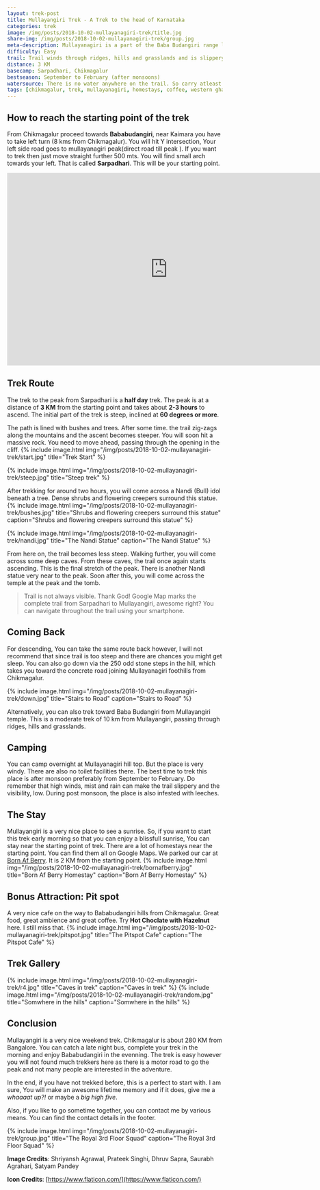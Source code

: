 ```yaml
---
layout: trek-post
title: Mullayangiri Trek - A Trek to the head of Karnataka
categories: trek
image: /img/posts/2018-10-02-mullayanagiri-trek/title.jpg
share-img: /img/posts/2018-10-02-mullayanagiri-trek/group.jpg
meta-description: Mullayanagiri is a part of the Baba Budangiri range located in Chikamagaluru (District). It is at 1,930 meters (6,330 ft) from  sea level. It is known as the highest peak in the Karnataka. Let's move on to some details.
difficulty: Easy
trail: Trail winds through ridges, hills and grasslands and is slippery in some sections
distance: 3 KM
basecamp: Sarpadhari, Chikmagalur
bestseason: September to February (after monsoons)
watersource: There is no water anywhere on the trail. So carry atleast 2L of water.
tags: [chikmagalur, trek, mullayanagiri, homestays, coffee, western ghats]
---
```


## How to reach the starting point of the trek
From Chikmagalur  proceed towards **Bababudangiri**, near Kaimara you have to take left turn (8 kms from Chikmagalur). You will hit Y intersection, Your left side road goes to mullayanagiri peak(direct road till peak ). If you want to trek then just move straight further 500 mts. You will find small arch towards your left. That is called **Sarpadhari**. This will be your starting point.
<iframe src="https://www.google.com/maps/embed?pb=!1m18!1m12!1m3!1d3881.4241014587974!2d75.72321901530275!3d13.386045490584864!2m3!1f0!2f0!3f0!3m2!1i1024!2i768!4f13.1!3m3!1m2!1s0x3bbad89827a0b127%3A0x4c698379558ee0e0!2sMullayanagiri+Trek+starting+point!5e0!3m2!1sen!2sin!4v1538480824875" width="750" height="450" frameborder="0" style="border:0" allowfullscreen></iframe>

## Trek Route
The trek to the peak from Sarpadhari is a **half day** trek. The peak is at a distance of **3 KM** from the starting point and takes about **2-3 hours** to ascend. The initial part of the trek is steep, inclined at **60 degrees or more**.

The path is lined with bushes and trees. After some time. the trail zig-zags along the mountains and the ascent becomes steeper. You will soon hit a massive rock. You need to move ahead, passing through the opening in the cliff.
{% include image.html
            img="/img/posts/2018-10-02-mullayanagiri-trek/start.jpg"
            title="Trek Start" %}

{% include image.html
            img="/img/posts/2018-10-02-mullayanagiri-trek/steep.jpg"
            title="Steep trek" %}

After trekking for around two hours, you will come across a Nandi (Bull) idol beneath a tree. Dense shrubs and flowering creepers surround this statue.
{% include image.html
            img="/img/posts/2018-10-02-mullayanagiri-trek/bushes.jpg"
            title="Shrubs and flowering creepers surround this statue"
            caption="Shrubs and flowering creepers surround this statue" %}

{% include image.html
            img="/img/posts/2018-10-02-mullayanagiri-trek/nandi.jpg"
            title="The Nandi Statue"
            caption="The Nandi Statue" %}

From here on, the trail becomes less steep. Walking further, you will come across some deep caves. From these caves, the trail once again starts ascending. This is the final stretch of the peak. There is another Nandi statue very near to the peak. Soon after this, you will come across the temple at the peak and the tomb.

> Trail is not always visible. Thank God! Google Map marks the complete trail from Sarpadhari to Mullayangiri, awesome right? You can navigate throughout the trail using your smartphone.

## Coming Back
For descending, You can take the same route back however, I will not recommend that since trail is too steep and there are chances you might get sleep. You can also go down via the 250 odd stone steps in the hill, which takes you toward the concrete road joining Mullayanagiri foothills from Chikmagalur.

{% include image.html
            img="/img/posts/2018-10-02-mullayanagiri-trek/down.jpg"
            title="Stairs to Road"
            caption="Stairs to Road" %}

Alternatively, you can also trek toward Baba Budangiri from Mullayangiri temple. This is a moderate trek of 10 km from Mullayangiri, passing through ridges, hills and grasslands.

## Camping
You can camp overnight at Mullayanagiri hill top. But the place is very windy. There are also no toilet facilities there. The best time to trek this place is after monsoon preferably from September to February. Do remember that high winds, mist and rain can make the trail slippery and the visibility, low. During post monsoon, the place is also infested with leeches.

## The Stay
Mullayangiri is a very nice place to see a sunrise. So, if you want to start this trek early morning so that you can enjoy a blissfull sunrise, You can stay near the starting point of trek. There are a lot of homestays near the starting point. You can find them all on Google Maps. We parked our car at [Born Af Berry](http://www.bonafberry.com/). It is 2 KM from the starting point.
{% include image.html
            img="/img/posts/2018-10-02-mullayanagiri-trek/bornafberry.jpg"
            title="Born Af Berry Homestay"
            caption="Born Af Berry Homestay" %}

## Bonus Attraction: Pit spot

A very nice cafe on the way to Bababudangiri hills from Chikmagalur. Great food, great ambience and great coffee. Try **Hot Choclate with Hazelnut** here. I still miss that.
{% include image.html
            img="/img/posts/2018-10-02-mullayanagiri-trek/pitspot.jpg"
            title="The Pitspot Cafe"
            caption="The Pitspot Cafe" %}

## Trek Gallery
{% include image.html
            img="/img/posts/2018-10-02-mullayanagiri-trek/r4.jpg"
            title="Caves in trek"
            caption="Caves in trek" %}
{% include image.html
            img="/img/posts/2018-10-02-mullayanagiri-trek/random.jpg"
            title="Somwhere in the hills"
            caption="Somwhere in the hills" %}

## Conclusion
Mullayangiri is a very nice weekend trek. Chikmagalur is about 280 KM from Bangalore. You can catch a late night bus, complete your trek in the morning and enjoy Bababudangiri in the evenning. The trek is easy however you will not found much trekkers here as there is a motor road to go the peak and not many people are interested in the adventure.

In the end, if you have not trekked before, this is a perfect to start with. I am sure, You will make an awesome lifetime memory and if it does, give me a *whaaaat up?!* or maybe a *big high five*.

Also, if you like to go sometime together, you can contact me by various means. You can find the contact details in the footer.

{% include image.html
            img="/img/posts/2018-10-02-mullayanagiri-trek/group.jpg"
            title="The Royal 3rd Floor Squad"
            caption="The Royal 3rd Floor Squad" %}

**Image Credits**: Shriyansh Agrawal, Prateek Singhi, Dhruv Sapra, Saurabh Agrahari, Satyam Pandey

**Icon Credits**: [https://www.flaticon.com/](https://www.flaticon.com/)
